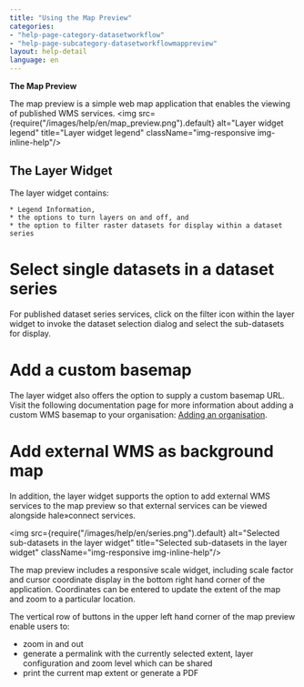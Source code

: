 ```yaml
---
title: "Using the Map Preview"
categories:
- "help-page-category-datasetworkflow"
- "help-page-subcategory-datasetworkflowmappreview"
layout: help-detail
language: en
---
```


**The Map Preview**

The map preview is a simple web map application that enables the viewing of published WMS services.
<img src={require("/images/help/en/map_preview.png").default} alt="Layer widget legend" title="Layer widget legend" className="img-responsive img-inline-help"/>

## The Layer Widget ##

The layer widget contains:

    * Legend Information,
    * the options to turn layers on and off, and
    * the option to filter raster datasets for display within a dataset series

# Select single datasets in a dataset series #

For published dataset series services, click on the filter icon within the layer widget to invoke the dataset selection dialog and select the sub-datasets for display.

# Add a custom basemap #

The layer widget also offers the option to supply a custom basemap URL. Visit the following documentation page for more information about adding a custom WMS basemap to your organisation: [Adding an organisation](../../users-roles-orgs/manage-orgs/2015-03-04-users-add-organisation).

# Add external WMS as background map #

In addition, the layer widget supports the option to add external WMS services to the map preview so that external services can be viewed alongside hale»connect services.

<img src={require("/images/help/en/series.png").default} alt="Selected sub-datasets in the layer widget" title="Selected sub-datasets in the layer widget" className="img-responsive img-inline-help"/>

The map preview includes a responsive scale widget, including scale factor and cursor coordinate display in the bottom right hand corner of the application. Coordinates can be entered to update the extent of the map and zoom to a particular location.

The vertical row of buttons in the upper left hand corner of the map preview enable users to:
  * zoom in and out
  * generate a permalink with the currently selected extent, layer configuration and zoom level which can be shared
  * print the current map extent or generate a PDF
